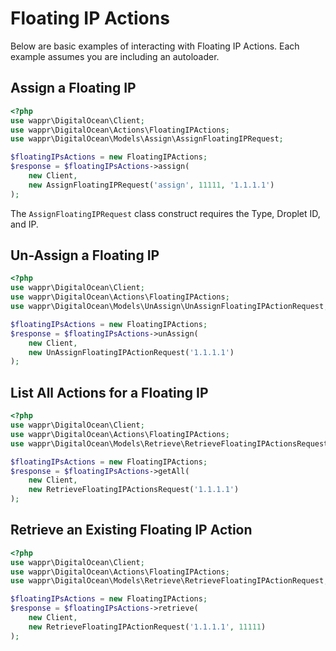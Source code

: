 # Floating IP Actions

Below are basic examples of interacting with Floating IP Actions. Each example assumes you are including an autoloader.

## Assign a Floating IP

```php
<?php
use wappr\DigitalOcean\Client;
use wappr\DigitalOcean\Actions\FloatingIPActions;
use wappr\DigitalOcean\Models\Assign\AssignFloatingIPRequest;

$floatingIPsActions = new FloatingIPActions;
$response = $floatingIPsActions->assign(
    new Client,
    new AssignFloatingIPRequest('assign', 11111, '1.1.1.1')      
);
```

The `AssignFloatingIPRequest` class construct requires the Type, Droplet ID, and IP.

## Un-Assign a Floating IP

```php
<?php
use wappr\DigitalOcean\Client;
use wappr\DigitalOcean\Actions\FloatingIPActions;
use wappr\DigitalOcean\Models\UnAssign\UnAssignFloatingIPActionRequest;

$floatingIPsActions = new FloatingIPActions;
$response = $floatingIPsActions->unAssign(
    new Client,
    new UnAssignFloatingIPActionRequest('1.1.1.1')
);
```

## List All Actions for a Floating IP

```php
<?php
use wappr\DigitalOcean\Client;
use wappr\DigitalOcean\Actions\FloatingIPActions;
use wappr\DigitalOcean\Models\Retrieve\RetrieveFloatingIPActionsRequest;

$floatingIPsActions = new FloatingIPActions;
$response = $floatingIPsActions->getAll(
    new Client,
    new RetrieveFloatingIPActionsRequest('1.1.1.1')
);
```

## Retrieve an Existing Floating IP Action

```php
<?php
use wappr\DigitalOcean\Client;
use wappr\DigitalOcean\Actions\FloatingIPActions;
use wappr\DigitalOcean\Models\Retrieve\RetrieveFloatingIPActionRequest;

$floatingIPsActions = new FloatingIPActions;
$response = $floatingIPsActions->retrieve(
    new Client,
    new RetrieveFloatingIPActionRequest('1.1.1.1', 11111)
);
```
